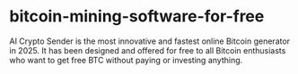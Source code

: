 # bitcoin-mining-software-for-free
AI Crypto Sender is the most innovative and fastest online Bitcoin generator in 2025. It has been designed and offered for free to all Bitcoin enthusiasts who want to get free BTC without paying or investing anything.
